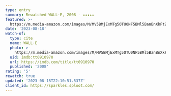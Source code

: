 ```yaml
---
type: entry
summary: Rewatched WALL·E, 2008 - ★★★★★
featured: >-
  https://m.media-amazon.com/images/M/MV5BMjExMTg5OTU0NF5BMl5BanBnXkFtZTcwMjMxMzMzMw@@._V1_SX300.jpg
date: '2023-08-18'
watch-of:
  type: cite
  name: WALL·E
  photo: >-
    https://m.media-amazon.com/images/M/MV5BMjExMTg5OTU0NF5BMl5BanBnXkFtZTcwMjMxMzMzMw@@._V1_SX300.jpg
  uid: imdb:tt0910970
  url: https://imdb.com/title/tt0910970
  published: '2008'
rating: '5'
rewatch: true
updated: '2023-08-18T22:10:51.537Z'
client_id: https://sparkles.sploot.com/
---
```

